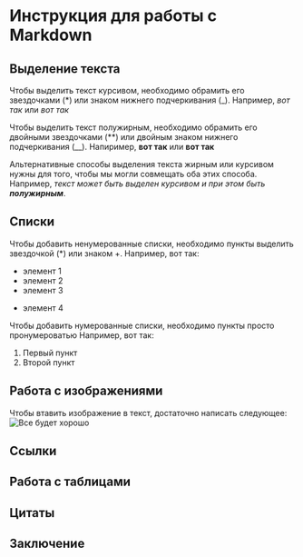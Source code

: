 # Инструкция для работы с Markdown

## Выделение текста

Чтобы выделить текст курсивом, необходимо обрамить его звездочками (*) или знаком нижнего подчеркивания (_). Например, *вот так* или _вот так_

Чтобы выделить текст полужирным, необходимо обрамить его двойными звездочками (**) или двойным знаком нижнего подчеркивания (__). Напиример, **вот так** или __вот так__


Альтернативные способы выделения текста жирным или курсивом нужны для того, чтобы мы могли совмещать оба этих способа. Например, _текст может быть выделен курсивом и при этом быть **полужирным**_.
## Списки

Чтобы добавить ненумерованные списки, необходимо пункты выделить звездочкой (*) или знаком +.
Например, вот так:
* элемент 1
* элемент 2
* элемент 3
+ элемент 4

Чтобы добавить нумерованные списки, необходимо пункты просто пронумероватью
Например, вот так:
1. Первый пункт 
2. Второй пункт 

## Работа с изображениями

Чтобы втавить изображение в текст, достаточно написать следующее:
![Все будет хорошо](pozitiv.jpg)

## Ссылки

## Работа с таблицами

## Цитаты

## Заключение 